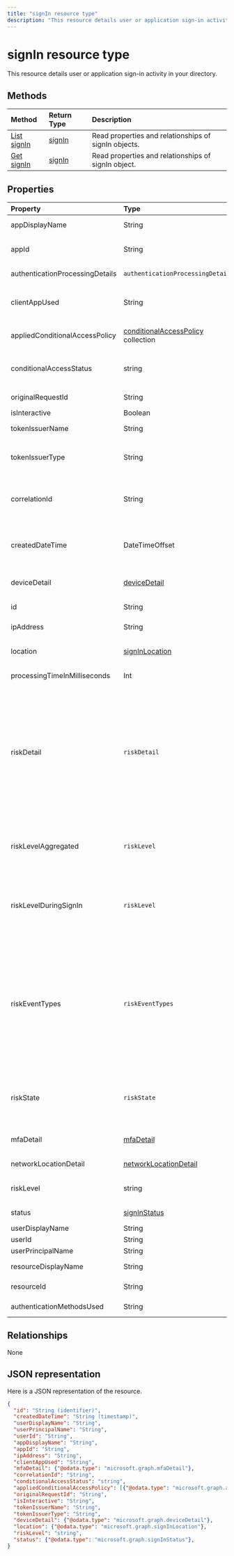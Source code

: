 ---title: "signIn resource type"description: "This resource details user or application sign-in activity in your directory. "---# signIn resource type
This resource details user or application sign-in activity in your directory. 

## Methods

| Method		   | Return Type	|Description|
|:---------------|:--------|:----------|
|[List signIn](../api/signin-list.md) | [signIn](signin.md) |Read properties and relationships of signIn objects.|
|[Get signIn](../api/signin-get.md) | [signIn](signin.md) |Read properties and relationships of signIn object.|

## Properties
| Property	   | Type	|Description|
|:---------------|:--------|:----------|
|appDisplayName|String|Refers to the application name displayed in the Azure Portal.|
|appId|String|Refers to the Unique GUID representing Application Id in the Azure Active Directory.|
|authenticationProcessingDetails|`authenticationProcessingDetails`|Provides the details associated with Authentication processor.|
|clientAppUsed|String|Provides the legacy client used for sign-in activty.E.g. includes Browser, Exchange Active Sync,Modern clients, IMAP, MAPI, SMTP, POP.|
|appliedConditionalAccessPolicy|[conditionalAccessPolicy](conditionalaccesspolicy.md) collection|Provides a list of conditional access policies that are triggered by the corresponding sign-in activity.|
|conditionalAccessStatus|string| Provides the status of the conditional access policy triggered. Possible values are: `success`, `failure`, `notApplied`, `unknownFutureValue`.|
|originalRequestId|String|The request id of the first request in the authentication sequence.|
|isInteractive|Boolean|Indicates if a signIn is interactive or not.|
|tokenIssuerName|String|Name of the identity Provider (e.g. sts.microsoft.com)|
|tokenIssuerType|String|Provides the type of identityProvider. Possible values are `AzureAD`, `ADFederationServices`, `UnknownFutureValue`.|
|correlationId|String|Refers to the ID that's sent from the client when the sign-in is initiated. This is used for troubleshooting the corresponding sign-in activity when calling helpdesk or support.|
|createdDateTime|DateTimeOffset|Provides the date and time the sign-in was initiated. The Timestamp type is always in UTC time. For example, midnight UTC on Jan 1, 2014 would look like this: `'2014-01-01T00:00:00Z'`|
|deviceDetail|[deviceDetail](devicedetail.md)|Provides the device information from where the sign-in occurred. It inclules information like deviceId, OS, browser. |
|id|String|Indicates unique ID representing the sign-in activity.|
|ipAddress|String|Provides the IP address of the client from where the sign-in occurred.|
|location|[signInLocation](signinlocation.md)|Provides the city, state and 2 letter country code from where the sign-in occurred.|
|processingTimeInMilliseconds|Int|Provides the request processing time in milliseconds in AD STS|
|riskDetail|`riskDetail`|Provides the 'reason' behind a specific state of a risky user, sign-in or a risk event. The possible values are: `none`, `adminGeneratedTemporaryPassword`, `userPerformedSecuredPasswordChange`, `userPerformedSecuredPasswordReset`, `adminConfirmedSigninSafe`, `aiConfirmedSigninSafe`, `userPassedMFADrivenByRiskBasedPolicy`, `adminDismissedAllRiskForUser`, `adminConfirmedSigninCompromised`, `unknownFutureValue`. The value `none` means that no action has been performed on the user or sign-in so far.|
|riskLevelAggregated|`riskLevel`|Provides the aggregated risk level. The possible values are: `none`, `low`, `medium`, `high`, `hidden`, and `unknownFutureValue`. The value `hidden` means the user or sign-in was not enabled for Azure AD Identity Protection.|
|riskLevelDuringSignIn|`riskLevel`|Provides the risk level during sign-in. The possible values are: `none`, `low`, `medium`, `high`, `hidden`, and `unknownFutureValue`. The value `hidden` means the user or sign-in was not enabled for Azure AD Identity Protection.|
|riskEventTypes|`riskEventTypes`|Provides the list of risk event types associated with the sign-in. The possible values are: `none`, `adminGeneratedTemporaryPassword`, `userPerformedSecurePasswordChange`, `userPerformedSecuredPasswordReset`, `adminConfirmedSigninSafe`, `aiConfirmedSigninSafe`, `userPassedMFADrivenByRiskBasedPolicy`, `adminDismissedAllRiskForUser`,  `adminConfirmedSigninCompromised`, `hidden`and `unknownFutureValue`. The value `hidden` means the user or sign-in was not enabled for Azure AD Identity Protection.|
|riskState|`riskState`|Provides the 'risk state' of a risky user, sign-in or a risk event. The possible values are: `none`, `confirmedSafe`, `remediated`, `dismissed`, `atRisk`, `confirmedCompromised`, `unknownFutureValue`.|
|mfaDetail|[mfaDetail](mfadetail.md)|Provides the MFA related information like MFA Required, MFA Status for the corresponding sign-in.|
|networkLocationDetail|[networkLocationDetail](networklocationdetail.md)|Provides details about the network location.|
|riskLevel|string| Provides the risk level associated with the sign-in.Possible values are: `low`, `medium`, `high`.|
|status|[signInStatus](signinstatus.md)|Provides the sign-in status. Possible values include `Success` and `Failure`.|
|userDisplayName|String|Indicates the display Name of the User.|
|userId|String|Indicates the userId of the user.|
|userPrincipalName|String|Indicates the UPN of the user.|
|resourceDisplayName|String|Indicates the name of the resource that the user signed into|
|resourceId|String|Indicates the Id of the resource that the user signed into.|
|authenticationMethodsUsed|String|Indicates the list of Authentication methods used|

## Relationships
None


## JSON representation

Here is a JSON representation of the resource.

<!-- {
  "blockType": "resource",
  "optionalProperties": [

  ],
  "@odata.type": "microsoft.graph.signIn"
}-->

```json
{
  "id": "String (identifier)",
  "createdDateTime": "String (timestamp)",
  "userDisplayName": "String",
  "userPrincipalName": "String",
  "userId": "String",
  "appDisplayName": "String",
  "appId": "String",
  "ipAddress": "String",
  "clientAppUsed": "String",
  "mfaDetail": {"@odata.type": "microsoft.graph.mfaDetail"},
  "correlationId": "String",
  "conditionalAccessStatus": "string",
  "appliedConditionalAccessPolicy": [{"@odata.type": "microsoft.graph.appliedConditionalAccessPolicy"}],
  "originalRequestId": "String",
  "isInteractive": "String",
  "tokenIssuerName": "String",
  "tokenIssuerType": "String",
  "deviceDetail": {"@odata.type": "microsoft.graph.deviceDetail"},
  "location": {"@odata.type": "microsoft.graph.signInLocation"},
  "riskLevel": "string",
  "status": {"@odata.type": "microsoft.graph.signInStatus"},
}

```

<!-- uuid: 8fcb5dbc-d5aa-4681-8e31-b001d5168d79
2015-10-25 14:57:30 UTC -->
<!-- {
  "type": "#page.annotation",
  "description": "signIn resource",
  "keywords": "",
  "section": "documentation",
  "tocPath": ""
}-->